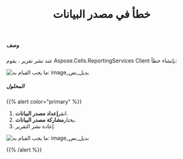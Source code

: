 ﻿---
title: خطأ في مصدر البيانات
type: docs
weight: 20
url: /ar/reportingservices/data-source-error/
---
##### **وصف**
 عند نشر تقرير ، يقوم Aspose.Cells.ReportingServices Client بإنشاء خطأ:

![ما يجب القيام به: image_بديل_نص](data-source-error_1.png)
##### **المحلول**
{{% alert color="primary" %}} 

1.  انقر**إعداد مصدر البيانات**.
1.  يختار**مشاركة مصدر البيانات**.
1.  إعادة نشر التقرير.

![ما يجب القيام به: image_بديل_نص](data-source-error_2.png)

{{% /alert %}}

